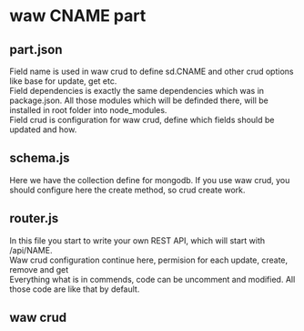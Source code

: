 # waw CNAME part

## part.json
Field name is used in waw crud to define sd.CNAME and other crud options like base for update, get etc.<br>
Field dependencies is exactly the same dependencies which was in package.json. All those modules which will be definded there, will be installed in root folder into node_modules.<br>
Field crud is configuration for waw crud, define which fields should be updated and how.

## schema.js
Here we have the collection define for mongodb. If you use waw crud, you should configure here the create method, so crud create work.

## router.js
In this file you start to write your own REST API, which will start with /api/NAME.<br>
Waw crud configuration continue here, permision for each update, create, remove and get<br>
Everything what is in commends, code can be uncomment and modified. All those code are like that by default.

## waw crud